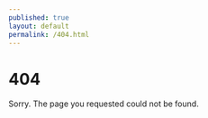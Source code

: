 ```yaml
---
published: true
layout: default
permalink: /404.html
---
```


# 404

Sorry. The page you requested could not be found.

